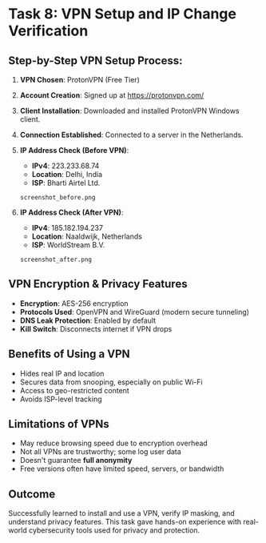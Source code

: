 # Task 8: VPN Setup and IP Change Verification

## Step-by-Step VPN Setup Process:

1. **VPN Chosen**: ProtonVPN (Free Tier)
2. **Account Creation**: Signed up at https://protonvpn.com/
3. **Client Installation**: Downloaded and installed ProtonVPN Windows client.
4. **Connection Established**: Connected to a server in the Netherlands.
5. **IP Address Check (Before VPN)**:

   - **IPv4**: 223.233.68.74
   - **Location**: Delhi, India
   - **ISP**: Bharti Airtel Ltd.

   `screenshot_before.png`

6. **IP Address Check (After VPN)**:

   - **IPv4**: 185.182.194.237
   - **Location**: Naaldwijk, Netherlands
   - **ISP**: WorldStream B.V.

   `screenshot_after.png`

## VPN Encryption & Privacy Features

- **Encryption**: AES-256 encryption
- **Protocols Used**: OpenVPN and WireGuard (modern secure tunneling)
- **DNS Leak Protection**: Enabled by default
- **Kill Switch**: Disconnects internet if VPN drops

## Benefits of Using a VPN

- Hides real IP and location
- Secures data from snooping, especially on public Wi-Fi
- Access to geo-restricted content
- Avoids ISP-level tracking

## Limitations of VPNs

- May reduce browsing speed due to encryption overhead
- Not all VPNs are trustworthy; some log user data
- Doesn't guarantee **full anonymity**
- Free versions often have limited speed, servers, or bandwidth

## Outcome

Successfully learned to install and use a VPN, verify IP masking, and understand privacy features. This task gave hands-on experience with real-world cybersecurity tools used for privacy and protection.

